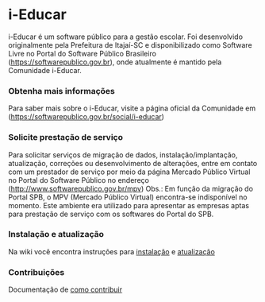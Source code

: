 # i-Educar
i-Educar é um software público para a gestão escolar. Foi desenvolvido originalmente pela Prefeitura de Itajaí-SC e disponibilizado como Software Livre no Portal do Software Público Brasileiro (https://softwarepublico.gov.br), onde atualmente é mantido pela Comunidade i-Educar.

### Obtenha mais informações
Para saber mais sobre o i-Educar, visite a página oficial da Comunidade em (https://softwarepublico.gov.br/social/i-educar)

### Solicite prestação de serviço
Para solicitar serviços de migração de dados, instalação/implantação, atualização, correções ou desenvolvimento de alterações, entre em contato com um prestador de serviço por meio da página Mercado Público Virtual no Portal do Software Público no endereço (http://www.softwarepublico.gov.br/mpv)
Obs.: Em função da migração do Portal SPB, o MPV (Mercado Público Virtual) encontra-se indisponível no momento. Este ambiente era utilizado para apresentar as empresas aptas para prestação de serviço com os softwares do Portal do SPB.

### Instalação e atualização
Na wiki você encontra instruções para [instalação](https://softwarepublico.gov.br/gitlab/i-educar/i-educar/wikis/instalacao-ieducar) e [atualização](https://softwarepublico.gov.br/gitlab/i-educar/i-educar/wikis/atualizacao-ieducar-ubuntu)

### Contribuições
Documentação de [como contribuir](https://softwarepublico.gov.br/gitlab/i-educar/i-educar/wikis/como-contribuir)
